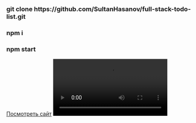 <h3>git clone https://github.com/SultanHasanov/full-stack-todo-list.git</h3>
<h3>npm i</h3>
<h3>npm start</h3>
<a href="https://sultanhasanov.github.io/full-stack-todo-list/">Посмотреть сайт</a>
<video preload="auto" loop autoplay src="https://user-images.githubusercontent.com/105391964/212729316-1d560d3e-338c-4914-8ee8-8f697ec8747b.mp4"></video>
